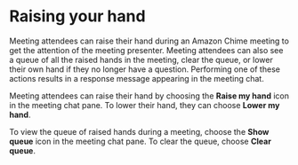 # Raising your hand<a name="raise-hand"></a>

Meeting attendees can raise their hand during an Amazon Chime meeting to get the attention of the meeting presenter\. Meeting attendees can also see a queue of all the raised hands in the meeting, clear the queue, or lower their own hand if they no longer have a question\. Performing one of these actions results in a response message appearing in the meeting chat\.

Meeting attendees can raise their hand by choosing the **Raise my hand** icon in the meeting chat pane\. To lower their hand, they can choose **Lower my hand**\.

To view the queue of raised hands during a meeting, choose the **Show queue** icon in the meeting chat pane\. To clear the queue, choose **Clear queue**\.